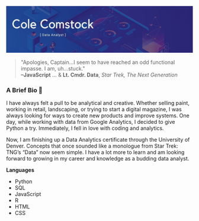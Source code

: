 <img src="assets/github_banner.jpg">

> "Apologies, Captain…I seem to have reached an odd functional impasse. I am, uh…stuck."\
> **–JavaScript** ... & **Lt. Cmdr. Data**, *Star Trek, The Next Generation*

### A Brief Bio 👋

I have always felt a pull to be analytical and creative. Whether selling paint, working in retail, landscaping, or trying to start a digital magazine, I was always looking for ways to create new products and improve systems. One day, while working with data from Google Analytics, I decided to give Python a try. Immediately, I fell in love with coding and analytics.

Now, I am finishing up a Data Analytics certificate through the University of Denver. Concepts that once sounded like a monologue from Star Trek: TNG’s “Data” now seem simple. I have a lot more to learn and am looking forward to growing in my career and knowledge as a budding data analyst. 

**Languages**

- Python
- SQL
- JavaScript
- R
- HTML
- CSS